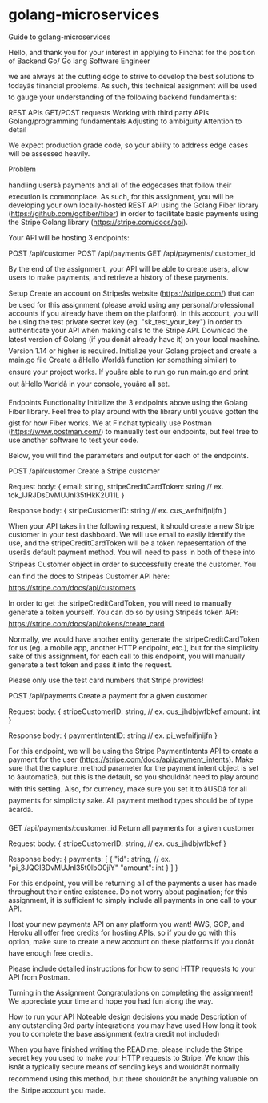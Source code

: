 # golang-microservices
Guide to golang-microservices



Hello, and thank you for your interest in applying to Finchat for the position of Backend Go/ Go lang Software Engineer


 we are always at the cutting edge to strive to develop the best solutions to todayâs financial problems. 
 As such, this technical assignment will be used to gauge your understanding of the following backend fundamentals:

REST APIs
GET/POST requests
Working with third party APIs
Golang/programming fundamentals
Adjusting to ambiguity
Attention to detail

We expect production grade code, so your ability to address edge cases will be assessed heavily.

Problem

 handling usersâ payments and all of the edgecases that follow their execution is commonplace.
 As such, for this assignment, you will be developing your own locally-hosted REST API 
 using the Golang Fiber library (https://github.com/gofiber/fiber) in order to facilitate basic payments using the
 Stripe Golang library (https://stripe.com/docs/api). 

Your API will be hosting 3 endpoints:

POST /api/customer
POST /api/payments
GET /api/payments/:customer_id

By the end of the assignment, your API will be able to create users, allow users to make payments,
 and retrieve a history of these payments.

Setup
Create an account on Stripeâs website (https://stripe.com/) that can be used for this assignment 
(please avoid using any personal/professional accounts if you already have them on the platform). 
In this account, you will be using the test private secret key (eg. "sk_test_your_key") 
in order to authenticate your API when making calls to the Stripe API.
Download the latest version of Golang (if you donât already have it) on your local machine. Version 1.14 or higher is required.
Initialize your Golang project and create a main.go file
Create a âHello Worldâ function (or something similar) to ensure your project works.
 If youâre able to run go run main.go and print out âHello Worldâ in your console, youâre all set.


Endpoints Functionality
Initialize the 3 endpoints above using the Golang Fiber library.
 Feel free to play around with the library until youâve gotten the gist for how Fiber works. 
 We at Finchat typically use Postman (https://www.postman.com/) to manually test our endpoints, but feel free to use another software to test your code.

Below, you will find the parameters and output for each of the endpoints.


POST /api/customer
Create a Stripe customer

Request body:
{
	email: string,
	stripeCreditCardToken: string // ex. tok_1JRJDsDvMUJnI35tHkK2U11L 
}

Response body:
{
	stripeCustomerID: string // ex. cus_wefnifjnijfn
}

When your API takes in the following request, it should create a new Stripe customer in your test dashboard. We will use email to easily identify the use, and the stripeCreditCardToken will be a token representation of the userâs default payment method. You will need to pass in both of these into Stripeâs Customer object in order to successfully create the customer. You can find the docs to Stripeâs Customer API here: https://stripe.com/docs/api/customers

In order to get the stripeCreditCardToken, you will need to manually generate a token yourself. You can do so by using Stripeâs token API: https://stripe.com/docs/api/tokens/create_card

Normally, we would have another entity generate the stripeCreditCardToken for us (eg. a mobile app, another HTTP endpoint, etc.), but for the simplicity sake of this assignment, for each call to this endpoint, you will manually generate a test token and pass it into the request.

Please only use the test card numbers that Stripe provides!



POST /api/payments
Create a payment for a given customer

Request body:
{
	stripeCustomerID: string, // ex. cus_jhdbjwfbkef
	amount: int
}

Response body:
{
	paymentIntentID: string // ex. pi_wefnifjnijfn
}

For this endpoint, we will be using the Stripe PaymentIntents API to create a payment for the user (https://stripe.com/docs/api/payment_intents). Make sure that the capture_method parameter for the payment intent object is set to âautomaticâ, but this is the default, so you shouldnât need to play around with this setting. Also, for currency, make sure you set it to âUSDâ for all payments for simplicity sake. All payment method types should be of type âcardâ.

GET /api/payments/:customer_id
Return all payments for a given customer

Request body:
{
	stripeCustomerID: string, // ex. cus_jhdbjwfbkef
}

Response body:
{
	payments: [
{
      "id": string, // ex. "pi_3JQGl3DvMUJnI35t0lbO0jiY"
      "amount": int
}
	]
}

For this endpoint, you will be returning all of the payments a user has made throughout their entire existence. Do not worry about pagination; for this assignment, it is sufficient to simply include all payments in one call to your API.

Host your new payments API on any platform you want! AWS, GCP, and Heroku all offer free credits for hosting APIs,
 so if you do go with this option, make sure to create a new account on these platforms if you donât have enough free credits. 

Please include detailed instructions for how to send HTTP requests to your API from Postman. 

Turning in the Assignment
Congratulations on completing the assignment! We appreciate your time and hope you had fun along the way. 

How to run your API
Noteable design decisions you made
Description of any outstanding 3rd party integrations you may have used
How long it took you to complete the base assignment (extra credit not included)

When you have finished writing the READ.me, 
  please include the Stripe secret key you used to make your HTTP requests to Stripe.
 We know this isnât a typically secure means of sending keys and wouldnât normally recommend using this method,
 but there shouldnât be anything valuable on the Stripe account you made.



